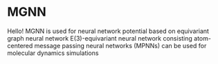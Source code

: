 # MGNN
Hello! MGNN is used for neural network potential based on equivariant graph neural network
E(3)-equivariant neural network consisting atom-centered message passing neural networks (MPNNs) 
can be used for molecular dynamics simulations
